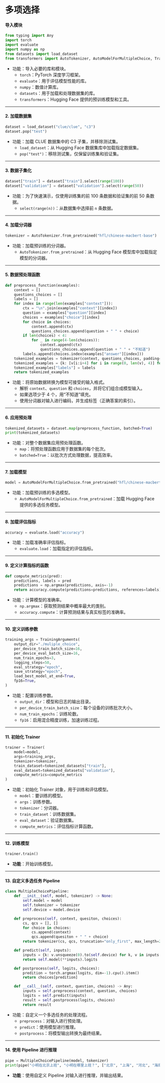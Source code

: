 # 多项选择

#### **导入模块**

```python
from typing import Any
import torch
import evaluate
import numpy as np
from datasets import load_dataset
from transformers import AutoTokenizer, AutoModelForMultipleChoice, Trainer, TrainingArguments
```

- 功能：导入必要的库和模块。
  - `torch`：PyTorch 深度学习框架。
  - `evaluate`：用于评估模型性能的库。
  - `numpy`：数值计算库。
  - `datasets`：用于加载和处理数据集的库。
  - `transformers`：Hugging Face 提供的预训练模型和工具。

------

#### **2. 加载数据集**

```python
dataset = load_dataset("clue/clue", "c3")
dataset.pop("test")
```

- 功能：加载 CLUE 数据集中的 C3 子集，并移除测试集。
  - `load_dataset`：从 Hugging Face 数据集库中加载指定数据集。
  - `pop("test")`：移除测试集，仅保留训练集和验证集。

------

#### **3. 数据子集化**

```python
dataset["train"] = dataset["train"].select(range(100))
dataset["validation"] = dataset["validation"].select(range(50))
```

- 功能：为了快速演示，仅使用训练集的前 100 条数据和验证集的前 50 条数据。
  - `select(range(n))`：从数据集中选择前 `n` 条数据。

------

#### **4. 加载分词器**

```python
tokenizer = AutoTokenizer.from_pretrained("hfl/chinese-macbert-base")
```

- 功能：加载预训练的分词器。
  - `AutoTokenizer.from_pretrained`：从 Hugging Face 模型库中加载指定模型的分词器。

------

#### **5. 数据预处理函数**

```python
def preprocess_function(examples):
    context = []
    questions_choices = []
    labels = []
    for index in range(len(examples["context"])):
        ctx = "\n".join(examples["context"][index])
        question = examples["question"][index]
        choices = examples["choice"][index]
        for choice in choices:
            context.append(ctx)
            questions_choices.append(question + " " + choice)
        if len(choices) < 4:
            for _ in range(4-len(choices)):
                context.append(ctx)
                questions_choices.append(question + " " + "不知道")
        labels.append(choices.index(examples["answer"][index]))
    tokenized_examples = tokenizer(context, questions_choices, padding="max_length", max_length=256, truncation="only_first")
    tokenized_examples = {k: [v[i:i+4] for i in range(0, len(v), 4)] for k, v in tokenized_examples.items()}
    tokenized_examples["labels"] = labels
    return tokenized_examples
```

- 功能：将原始数据转换为模型可接受的输入格式。
  - 解析 `context`、`question` 和 `choices`，并将它们组合成模型输入。
  - 如果选项少于 4 个，用“不知道”填充。
  - 使用分词器对输入进行编码，并生成标签（正确答案的索引）。

------

#### **6. 应用预处理**

```python
tokenized_datasets = dataset.map(preprocess_function, batched=True)
print(tokenized_datasets)
```

- 功能：对整个数据集应用预处理函数。
  - `map`：将预处理函数应用于数据集的每个批次。
  - `batched=True`：以批次方式处理数据，提高效率。

------

#### **7. 加载模型**

```python
model = AutoModelForMultipleChoice.from_pretrained("hfl/chinese-macbert-base")
```

- 功能：加载预训练的多选模型。
  - `AutoModelForMultipleChoice.from_pretrained`：加载 Hugging Face 提供的多选任务模型。

------

#### **8. 加载评估指标**

```python
accuracy = evaluate.load("accuracy")
```

- 功能：加载准确率评估指标。
  - `evaluate.load`：加载指定的评估指标。

------

#### **9. 定义计算指标的函数**

```python
def compute_metrics(pred):
    predictions, labels = pred
    predictions = np.argmax(predictions, axis=-1)
    return accuracy.compute(predictions=predictions, references=labels)
```

- 功能：计算模型的准确率。
  - `np.argmax`：获取预测结果中概率最大的类别。
  - `accuracy.compute`：计算预测结果与真实标签的准确率。

------

#### **10. 定义训练参数**

```python
training_args = TrainingArguments(
    output_dir="./muliple_choice",
    per_device_train_batch_size=16,
    per_device_eval_batch_size=16,
    num_train_epochs=3,
    logging_steps=50,
    eval_strategy="epoch",
    save_strategy="epoch",
    load_best_model_at_end=True,
    fp16=True,
)
```

- 功能：配置训练参数。
  - `output_dir`：模型和日志的输出目录。
  - `per_device_train_batch_size`：每个设备的训练批次大小。
  - `num_train_epochs`：训练轮数。
  - `fp16`：启用混合精度训练，加速训练过程。

------

#### **11. 初始化 Trainer**

```python
trainer = Trainer(
    model=model,
    args=training_args,
    tokenizer=tokenizer,
    train_dataset=tokenized_datasets["train"],
    eval_dataset=tokenized_datasets["validation"],
    compute_metrics=compute_metrics
)
```

- 功能：初始化 Trainer 对象，用于训练和评估模型。
  - `model`：要训练的模型。
  - `args`：训练参数。
  - `tokenizer`：分词器。
  - `train_dataset`：训练数据集。
  - `eval_dataset`：验证数据集。
  - `compute_metrics`：评估指标计算函数。

------

#### **12. 训练模型**

```python
trainer.train()
```

- **功能**：开始训练模型。

------

#### **13. 自定义多选任务 Pipeline**

```python
class MultipleChoicePipeline:
    def __init__(self, model, tokenizer) -> None:
        self.model = model
        self.tokenizer = tokenizer
        self.device = model.device

    def preprocess(self, context, quesiton, choices):
        cs, qcs = [], []
        for choice in choices:
            cs.append(context)
            qcs.append(quesiton + " " + choice)
        return tokenizer(cs, qcs, truncation="only_first", max_length=256, return_tensors="pt")

    def predict(self, inputs):
        inputs = {k: v.unsqueeze(0).to(self.device) for k, v in inputs.items()}
        return self.model(**inputs).logits

    def postprocess(self, logits, choices):
        predition = torch.argmax(logits, dim=-1).cpu().item()
        return choices[predition]

    def __call__(self, context, question, choices) -> Any:
        inputs = self.preprocess(context, question, choices)
        logits = self.predict(inputs)
        result = self.postprocess(logits, choices)
        return result
```

- 功能：自定义一个多选任务的处理流程。
  - `preprocess`：对输入进行预处理。
  - `predict`：使用模型进行推理。
  - `postprocess`：将模型输出转换为最终结果。

------

#### **14. 使用 Pipeline 进行推理**

```python
pipe = MultipleChoicePipeline(model, tokenizer)
print(pipe("小明在北京上班", "小明在哪里上班？", ["北京", "上海", "河北", "海南", "河北", "海南"]))
```

- **功能**：使用自定义 Pipeline 对输入进行推理，并输出结果。

